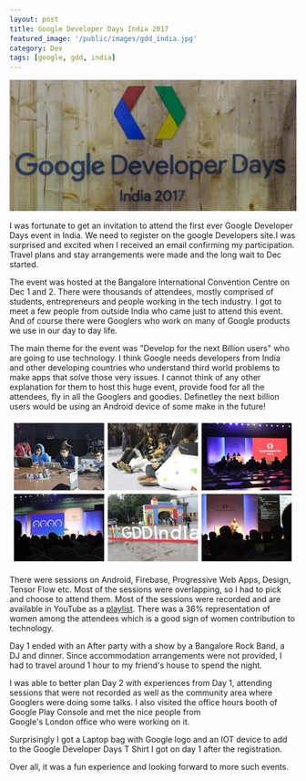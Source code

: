 ```yaml
---
layout: post
title: Google Developer Days India 2017
featured_image: '/public/images/gdd_india.jpg'
category: Dev
tags: [google, gdd, india]
---
```

<div class="featured">
  <img src="/public/images/gdd_india.jpg" alt="GDD India 2017" />
</div>

I was fortunate to get an invitation to attend the first ever Google Developer Days event in India. We need to register on the google Developers site.I was surprised and excited when I received an email confirming my participation. Travel plans and stay arrangements were made and the long wait to Dec started.
<!-- more -->
The event was hosted at the Bangalore International Convention Centre on Dec 1 and 2. There were thousands of attendees, mostly comprised of students, entrepreneurs and people working in the tech industry. I got to meet a few people from outside India who came just to attend this event. And of course there were Googlers who work on many of Google products we use in our day to day life.

The main theme for the event was "Develop for the next Billion users" who are going to use technology. I think Google needs
developers from India and other developing countries who understand third world problems to make apps that solve those very issues. I cannot think  of any other explanation for them to host this huge event, provide food for all the attendees, fly in all the Googlers and goodies. Definetley the next billion users would be using an Android device of some make in the future!

![Views from GDD India 2017](/public/images/gdd_collage.jpg)

There were sessions on Android, Firebase, Progressive Web Apps, Design, Tensor Flow etc. Most of the sessions were overlapping, so I had
to pick and choose to attend them. Most of the sessions were recorded and are available in YouTube as a [playlist](https://www.youtube.com/playlist?list=PLlyCyjh2pUe_Xyqy9K6sBxwr0L8QaU7dq).
There was a 36% representation of women among the attendees which is a good sign of women contribution to technology.

Day 1 ended with an After party with a show by a Bangalore Rock Band, a DJ and dinner. Since accommodation arrangements were not provided,
I had to travel around 1 hour to my friend's house to spend the night.

I was able to better plan Day 2 with experiences from Day 1, attending sessions that were not recorded as well as the community area
where Googlers were doing some talks. I also visited the office hours booth of Google Play Console and met the nice people from  
Google's London office who were working on it.

Surprisingly I got a Laptop bag with Google logo and an IOT device to add to the Google Developer Days T Shirt I got on day 1 after the registration.

Over all, it was a fun experience and looking forward to more such events.
